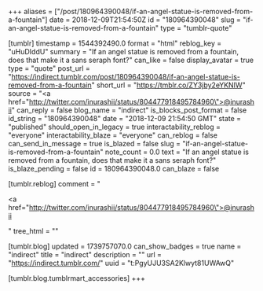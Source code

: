 +++
aliases = ["/post/180964390048/if-an-angel-statue-is-removed-from-a-fountain"]
date = 2018-12-09T21:54:50Z
id = "180964390048"
slug = "if-an-angel-statue-is-removed-from-a-fountain"
type = "tumblr-quote"

[tumblr]
timestamp = 1544392490.0
format = "html"
reblog_key = "uHuDIddU"
summary = "If an angel statue is removed from a fountain, does that make it a sans seraph font?"
can_like = false
display_avatar = true
type = "quote"
post_url = "https://indirect.tumblr.com/post/180964390048/if-an-angel-statue-is-removed-from-a-fountain"
short_url = "https://tmblr.co/ZY3jby2eYKNIW"
source = "<a href=\"http://twitter.com/inurashii/status/804477918495784960\">@inurashii</a>"
can_reply = false
blog_name = "indirect"
is_blocks_post_format = false
id_string = "180964390048"
date = "2018-12-09 21:54:50 GMT"
state = "published"
should_open_in_legacy = true
interactability_reblog = "everyone"
interactability_blaze = "everyone"
can_reblog = false
can_send_in_message = true
is_blazed = false
slug = "if-an-angel-statue-is-removed-from-a-fountain"
note_count = 0.0
text = "If an angel statue is removed from a fountain, does that make it a sans seraph font?"
is_blaze_pending = false
id = 180964390048.0
can_blaze = false

[tumblr.reblog]
comment = "<p><a href=\"http://twitter.com/inurashii/status/804477918495784960\">@inurashii</a></p>"
tree_html = ""

[tumblr.blog]
updated = 1739757070.0
can_show_badges = true
name = "indirect"
title = "indirect"
description = ""
url = "https://indirect.tumblr.com/"
uuid = "t:PgyUJU3SA2Klwyt81UWAwQ"

[tumblr.blog.tumblrmart_accessories]
+++
